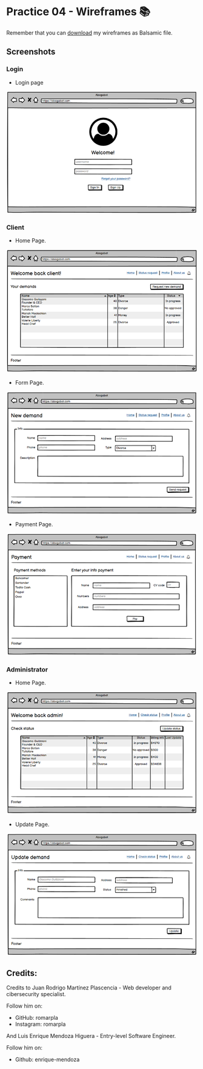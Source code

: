 # Practice 04 - Wireframes 📚

Remember that you can [download](./practice04-wireframes.bmpr) my wireframes as Balsamic file.

## Screenshots

### Login

- Login page

![login](./images/login.png)

### Client

- Home Page.

![](./images/home_client.png)

- Form Page.

![](./images/form.png)

- Payment Page.

![](./images/payment.png)

### Administrator

- Home Page.

![](./images/home_admin.png)

- Update Page.

![](./images/update.png)

## Credits:

Credits to Juan Rodrigo Martínez Plascencia - Web developer and cibersecurity specialist.

Follow him on:

- GitHub: romarpla
- Instagram: romarpla

And Luis Enrique Mendoza Higuera - Entry-level Software Engineer.

Follow him on:

- Github: enrique-mendoza

